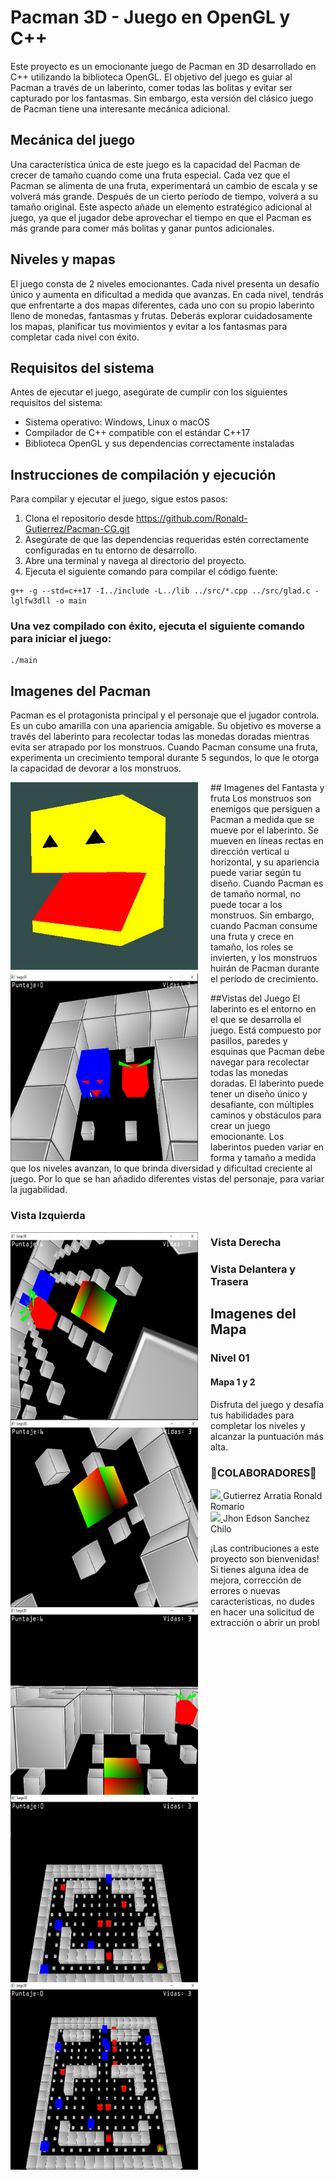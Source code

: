 # Pacman 3D - Juego en OpenGL y C++

Este proyecto es un emocionante juego de Pacman en 3D desarrollado en C++ utilizando la biblioteca OpenGL. El objetivo del juego es guiar al Pacman a través de un laberinto, comer todas las bolitas y evitar ser capturado por los fantasmas. Sin embargo, esta versión del clásico juego de Pacman tiene una interesante mecánica adicional.

## Mecánica del juego

Una característica única de este juego es la capacidad del Pacman de crecer de tamaño cuando come una fruta especial. Cada vez que el Pacman se alimenta de una fruta, experimentará un cambio de escala y se volverá más grande. Después de un cierto período de tiempo, volverá a su tamaño original. Este aspecto añade un elemento estratégico adicional al juego, ya que el jugador debe aprovechar el tiempo en que el Pacman es más grande para comer más bolitas y ganar puntos adicionales.

## Niveles y mapas

El juego consta de 2 niveles emocionantes. Cada nivel presenta un desafío único y aumenta en dificultad a medida que avanzas. En cada nivel, tendrás que enfrentarte a dos mapas diferentes, cada uno con su propio laberinto lleno de monedas, fantasmas y frutas. Deberás explorar cuidadosamente los mapas, planificar tus movimientos y evitar a los fantasmas para completar cada nivel con éxito.

## Requisitos del sistema

Antes de ejecutar el juego, asegúrate de cumplir con los siguientes requisitos del sistema:

- Sistema operativo: Windows, Linux o macOS
- Compilador de C++ compatible con el estándar C++17
- Biblioteca OpenGL y sus dependencias correctamente instaladas

## Instrucciones de compilación y ejecución

Para compilar y ejecutar el juego, sigue estos pasos:

1. Clona el repositorio desde https://github.com/Ronald-Gutierrez/Pacman-CG.git
2. Asegúrate de que las dependencias requeridas estén correctamente configuradas en tu entorno de desarrollo.
3. Abre una terminal y navega al directorio del proyecto.
4. Ejecuta el siguiente comando para compilar el código fuente:

```shell
g++ -g --std=c++17 -I../include -L../lib ../src/*.cpp ../src/glad.c -lglfw3dll -o main
```
### Una vez compilado con éxito, ejecuta el siguiente comando para iniciar el juego:
```shell
./main
```
## Imagenes del Pacman
Pacman es el protagonista principal y el personaje que el jugador controla. Es un cubo amarilla con una apariencia amigable. Su objetivo es moverse a través del laberinto para recolectar todas las monedas doradas mientras evita ser atrapado por los monstruos. Cuando Pacman consume una fruta, experimenta un crecimiento temporal durante 5 segundos, lo que le otorga la capacidad de devorar a los monstruos.

  <img src="https://github.com/Ronald-Gutierrez/Pacman-CG/blob/main/Img/pacman.jpeg" alt="Imagen 1" width="300" height="300" style="float: left; margin-right: 20px;">
## Imagenes del Fantasta y fruta
Los monstruos son enemigos que persiguen a Pacman a medida que se mueve por el laberinto. Se mueven en líneas rectas en dirección vertical u horizontal, y su apariencia puede variar según tu diseño. Cuando Pacman es de tamaño normal, no puede tocar a los monstruos. Sin embargo, cuando Pacman consume una fruta y crece en tamaño, los roles se invierten, y los monstruos huirán de Pacman durante el período de crecimiento.

  <img src="https://github.com/Ronald-Gutierrez/Pacman-CG/blob/main/Img/monstro_fruta.jpg" alt="Imagen 1" width="300" height="300" style="float: left; margin-right: 20px;">

##Vistas del Juego
El laberinto es el entorno en el que se desarrolla el juego. Está compuesto por pasillos, paredes y esquinas que Pacman debe navegar para recolectar todas las monedas doradas. El laberinto puede tener un diseño único y desafiante, con múltiples caminos y obstáculos para crear un juego emocionante. Los laberintos pueden variar en forma y tamaño a medida que los niveles avanzan, lo que brinda diversidad y dificultad creciente al juego. Por lo que se han añadido diferentes vistas del personaje, para variar la jugabilidad.

### Vista Izquierda

  <img src="https://github.com/Ronald-Gutierrez/Pacman-CG/blob/main/Img/vista_izq.jpg" alt="Imagen 1" width="300" height="300" style="float: left; margin-right: 20px;">
  
### Vista Derecha
  <img src="https://github.com/Ronald-Gutierrez/Pacman-CG/blob/main/Img/vista_der.jpg" alt="Imagen 1" width="300" height="300" style="float: left; margin-right: 20px;">

### Vista Delantera y Trasera
  <img src="https://github.com/Ronald-Gutierrez/Pacman-CG/blob/main/Img/vista_delante_atras.jpg" alt="Imagen 1" width="300" height="300" style="float: left; margin-right: 20px;">

## Imagenes del Mapa
### Nivel 01
#### Mapa 1 y 2

<div>
  <img src="https://github.com/Ronald-Gutierrez/Pacman-CG/blob/main/Img/map1.jpg" alt="Imagen 1" width="300" height="300" style="float: left; margin-right: 20px;">
  <img src="https://github.com/Ronald-Gutierrez/Pacman-CG/blob/main/Img/map2.jpg" alt="Imagen 2" width="300" height="300" style="float: left;">
</div>

Disfruta del juego y desafía tus habilidades para completar los niveles y alcanzar la puntuación más alta.
### 🔩COLABORADORES🔩
<a href="https://github.com/Ronald-Gutierrez">
    <img src="https://avatars.githubusercontent.com/u/113565299?v=4" width="50px">
</a>
Gutierrez Arratia Ronald Romario
<br>
<a href="https://github.com/John-Sanchez-Chilo">
    <img src="https://avatars.githubusercontent.com/u/82964968?v=4" width="50px">
</a>
Jhon Edson Sanchez Chilo
<br>

¡Las contribuciones a este proyecto son bienvenidas! Si tienes alguna idea de mejora, corrección de errores o nuevas características, no dudes en hacer una solicitud de extracción o abrir un probl

